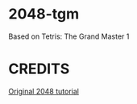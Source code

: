 # 2048-tgm
Based on Tetris: The Grand Master 1


# CREDITS
[Original 2048 tutorial](https://www.youtube.com/@WebDevSimplified)
